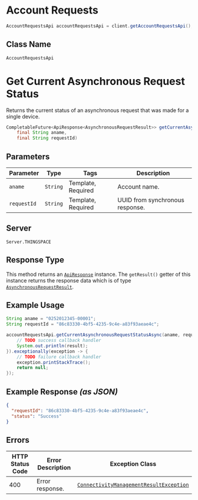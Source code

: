 # Account Requests

```java
AccountRequestsApi accountRequestsApi = client.getAccountRequestsApi();
```

## Class Name

`AccountRequestsApi`


# Get Current Asynchronous Request Status

Returns the current status of an asynchronous request that was made for a single device.

```java
CompletableFuture<ApiResponse<AsynchronousRequestResult>> getCurrentAsynchronousRequestStatusAsync(
    final String aname,
    final String requestId)
```

## Parameters

| Parameter | Type | Tags | Description |
|  --- | --- | --- | --- |
| `aname` | `String` | Template, Required | Account name. |
| `requestId` | `String` | Template, Required | UUID from synchronous response. |

## Server

`Server.THINGSPACE`

## Response Type

This method returns an [`ApiResponse`](../../doc/api-response.md) instance. The `getResult()` getter of this instance returns the response data which is of type [`AsynchronousRequestResult`](../../doc/models/asynchronous-request-result.md).

## Example Usage

```java
String aname = "0252012345-00001";
String requestId = "86c83330-4bf5-4235-9c4e-a83f93aeae4c";

accountRequestsApi.getCurrentAsynchronousRequestStatusAsync(aname, requestId).thenAccept(result -> {
    // TODO success callback handler
    System.out.println(result);
}).exceptionally(exception -> {
    // TODO failure callback handler
    exception.printStackTrace();
    return null;
});
```

## Example Response *(as JSON)*

```json
{
  "requestId": "86c83330-4bf5-4235-9c4e-a83f93aeae4c",
  "status": "Success"
}
```

## Errors

| HTTP Status Code | Error Description | Exception Class |
|  --- | --- | --- |
| 400 | Error response. | [`ConnectivityManagementResultException`](../../doc/models/connectivity-management-result-exception.md) |

